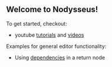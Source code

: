 ## Welcome to Nodysseus!

To get started, checkout:
- youtube [tutorials](https://www.youtube.com/playlist?list=PLNf6veBQIZNohZk_htvTvPCB2UnEl3Tlh) and [videos](https://www.youtube.com/playlist?list=PLNf6veBQIZNpd8Djjie5W2lo70BkLZotv)

Examples for general editor functionality:
- Using [dependencies](https://nodysseus.io/#dependenciesExample) in a return node
